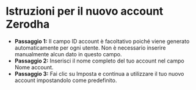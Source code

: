 # **Istruzioni per il nuovo account Zerodha**
- **Passaggio 1:** Il campo ID account è facoltativo poiché viene generato automaticamente per ogni utente. Non è necessario inserire manualmente alcun dato in questo campo.
- **Passaggio 2:** Inserisci il nome completo del tuo account nel campo Nome account.
- **Passaggio 3:** Fai clic su Imposta e continua a utilizzare il tuo nuovo account impostandolo come predefinito.